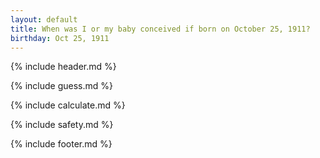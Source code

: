 ```yaml
---
layout: default
title: When was I or my baby conceived if born on October 25, 1911?
birthday: Oct 25, 1911
---
```


{% include header.md %}

{% include guess.md %}

{% include calculate.md %}

{% include safety.md %}

{% include footer.md %}



